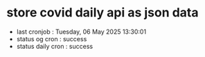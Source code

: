 # store covid daily api as json data

- last cronjob : Tuesday, 06 May 2025 13:30:01
- status og cron : success
- status daily cron : success
      
      